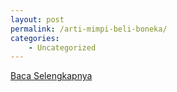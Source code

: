 ```yaml
---
layout: post
permalink: /arti-mimpi-beli-boneka/
categories:
    - Uncategorized
---
```


[Baca Selengkapnya](/02)